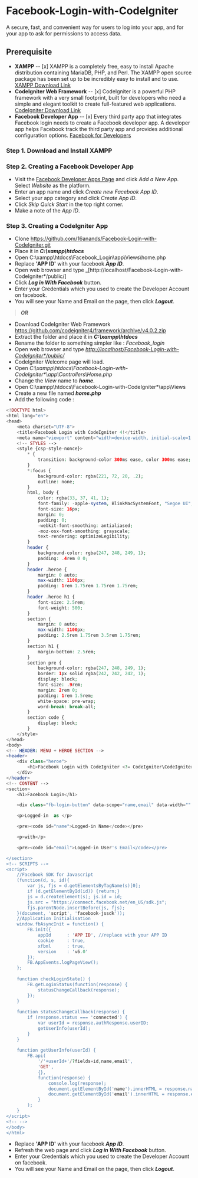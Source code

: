 
# Facebook-Login-with-CodeIgniter
A secure, fast, and convenient way for users to log into your app, and for your app to ask for permissions to access data.
##  Prerequisite
* **XAMPP**
-- [x] XAMPP is a completely free, easy to install Apache distribution containing MariaDB, PHP, and Perl. The XAMPP open source package has been set up to be incredibly easy to install and to use.
[XAMPP Download Link](https://www.apachefriends.org/index.html)
* **CodeIgniter Web Framework**
-- [x] CodeIgniter is a powerful PHP framework with a very small footprint, built for developers who need a simple and elegant toolkit to create full-featured web applications.
[CodeIgniter Download Link](https://codeigniter.com/)
* **Facebook Developer App**
-- [x] Every third party app that integrates Facebook login needs to create a Facebook developer app. A developer app helps Facebook track the third party app and provides additional configuration options.
[Facebook for Developers](https://developers.facebook.com/docs/apps/)
### Step 1. **Download and Install XAMPP**
### Step 2. **Creating a Facebook Developer App**
* Visit the [Facebook Developer Apps Page](https://developers.facebook.com/apps/) and click _Add a New App_. Select _Website_ as the platform.
* Enter an app name and click _Create new Facebook App ID_.
* Select your app category and click  _Create App ID_.
* Click _Skip Quick Start_ in the top right corner.
* Make a note of the _App ID_.
### Step 3. **Creating a CodeIgniter App**
* Clone https://github.com/16anands/Facebook-Login-with-CodeIgniter.git 
* Place it in _**C:\xampp\htdocs**_
* Open  C:\xampp\htdocs\Facebook_Login\app\Views\home.php
* Replace **'APP ID'** with your facebook _**App ID**_.
* Open web browser and type _[http://localhost/Facebook-Login-with-CodeIgniter*/public/]
* Click _**Log in With Facebook**_ button.
* Enter your Credentials which you used to create the Developer Account on facebook.
* You will see your Name and Email on the page, then click _**Logout**_.
> _**OR**_ 
* Download CodeIgniter Web Framework https://github.com/codeigniter4/framework/archive/v4.0.2.zip
* Extract the folder and place it in _**C:\xampp\htdocs**_
* Rename the folder to something simpler like : _Facebook_login_
* Open web browser and type _[http://localhost/Facebook-Login-with-CodeIgniter*/public/](http://localhost/Facebook-Login-with-CodeIgniter*/public/)_
* CodeIgniter Welcome page will load.
* Open _C:\xampp\htdocs\Facebook-Login-with-CodeIgniter*\app\Controllers\Home.php_
* Change the _View_ name to _**home**_.
* Open  C:\xampp\htdocs\Facebook-Login-with-CodeIgniter*\app\Views
* Create a new file named _**home.php**_
* Add the following code :
```php
<!DOCTYPE html>
<html lang="en">
<head>
	<meta charset="UTF-8">
	<title>Facebook Login with CodeIgniter 4!</title>
	<meta name="viewport" content="width=device-width, initial-scale=1.0">
	<!-- STYLES -->
	<style {csp-style-nonce}>
		* {
			transition: background-color 300ms ease, color 300ms ease;
		}
		*:focus {
			background-color: rgba(221, 72, 20, .2);
			outline: none;
		}
		html, body {
			color: rgba(33, 37, 41, 1);
			font-family: -apple-system, BlinkMacSystemFont, "Segoe UI", Helvetica, Arial, sans-serif, "Apple Color Emoji", "Segoe UI Emoji";
			font-size: 16px;
			margin: 0;
			padding: 0;
			-webkit-font-smoothing: antialiased;
			-moz-osx-font-smoothing: grayscale;
			text-rendering: optimizeLegibility;
		}
		header {
			background-color: rgba(247, 248, 249, 1);
			padding: .4rem 0 0;
		}
		header .heroe {
			margin: 0 auto;
			max-width: 1100px;
			padding: 1rem 1.75rem 1.75rem 1.75rem;
		}
		header .heroe h1 {
			font-size: 2.5rem;
			font-weight: 500;
		}
		section {
			margin: 0 auto;
			max-width: 1100px;
			padding: 2.5rem 1.75rem 3.5rem 1.75rem;
		}
		section h1 {
			margin-bottom: 2.5rem;
		}
		section pre {
			background-color: rgba(247, 248, 249, 1);
			border: 1px solid rgba(242, 242, 242, 1);
			display: block;
			font-size: .9rem;
			margin: 2rem 0;
			padding: 1rem 1.5rem;
			white-space: pre-wrap;
			word-break: break-all;
		}
		section code {
			display: block;
		}
	</style>
</head>
<body>
<!-- HEADER: MENU + HEROE SECTION -->
<header>
	<div class="heroe">
		<h1>Facebook Login with CodeIgniter <?= CodeIgniter\CodeIgniter::CI_VERSION ?></h1>
	</div>
</header>
<!-- CONTENT -->
<section>
	<h1>Facebook Login</h1>

	<div class="fb-login-button" data-scope="name,email" data-width="" data-size="large" data-button-type="login_with" data-layout="rounded" data-auto-logout-link="true" data-use-continue-as="false" data-onlogin="checkLoginState();"></div>

	<p>Logged-in  as </p>

	<pre><code id="name">Logged-in Name</code></pre>

	<p>with</p>

	<pre><code id="email">Logged-in User's Email</code></pre>

</section>  
<!-- SCRIPTS -->
<script>
    //Facebook SDK for Javascript
    (function(d, s, id){
        var js, fjs = d.getElementsByTagName(s)[0];
        if (d.getElementById(id)) {return;}
        js = d.createElement(s); js.id = id;
        js.src = "https://connect.facebook.net/en_US/sdk.js";
        fjs.parentNode.insertBefore(js, fjs);
    }(document, 'script', 'facebook-jssdk'));
    //Application Initialisation
    window.fbAsyncInit = function() {
        FB.init({
            appId      : 'APP ID', //replace with your APP ID
            cookie     : true,
            xfbml      : true,
            version    : 'v6.0'
        });
        FB.AppEvents.logPageView();   
    };
    
    function checkLoginState() { 
        FB.getLoginStatus(function(response) {   
            statusChangeCallback(response);
        });
    }
    
    function statusChangeCallback(response) {  
        if (response.status === 'connected') {   
            var userId = response.authResponse.userID;
            getUserInfo(userId);  
        }
    }
    
    function getUserInfo(userId) {                    
        FB.api(
            '/'+userId+'/?fields=id,name,email',
            'GET',
            {},
            function(response) {
                console.log(response);
                document.getElementById('name').innerHTML = response.name;
                document.getElementById('email').innerHTML = response.email;
            }
        );
    }
</script>
<!-- -->
</body>
</html>
```
* Replace **'APP ID'** with your facebook _**App ID**_.
* Refresh the web page and click _**Log in With Facebook**_ button.
* Enter your Credentials which you used to create the Developer Account on facebook.
* You will see your Name and Email on the page, then click _**Logout**_.

